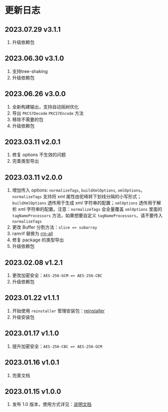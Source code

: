 # 更新日志

## 2023.07.29 v3.1.1

1. 升级依赖包

## 2023.06.30 v3.1.0

1. 支持tree-shaking
2. 升级依赖包

## 2023.06.26 v3.0.0

1. 全新构建输出，支持自动摇树优化
2. 导出 `PKCS7Decode` `PKCS7Encode` 方法
3. 移除不需要的包
4. 升级依赖包

## 2023.03.11 v2.0.1

1. 修复 options 不生效的问题
2. 完善类型导出

## 2023.03.11 v2.0.0

1. 增加传入 options: `normalizeTags`, `buildXmlOptions`, `xmlOptions`。`normalizeTags` 支持将 xml 属性由驼峰转下划线分隔的小写形式；`buildXmlOptions` 透传用于生成 xml 字符串的配置；`xmlOptions` 透传用于解析 xml 字符串的配置。注意：`normalizeTags` 会全量覆盖 `xmlOptions` 里面的 `tagNameProcessors` 方法，如果想要自定义 `tagNameProcessors`，请不要传入 `normalizeTags`
2. 更改 Buffer 分割方法：`slice => subarray`
3. ramrif 替换为 [rm-all](https://github.com/saqqdy/rm-all)
4. 修复 package 的类型导出
5. 升级依赖包

## 2023.02.08 v1.2.1

1. 更改加密安全：`AES-256-GCM => AES-256-CBC`
2. 升级依赖包

## 2023.01.22 v1.1.1

1. 开始使用 `reinstaller` 管理安装包：[reinstaller](https://github.com/saqqdy/reinstaller)
2. 升级安装包

## 2023.01.17 v1.1.0

1. 提升加密安全：`AES-256-CBC => AES-256-GCM`

## 2023.01.16 v1.0.1

1. 完善文档

## 2023.01.15 v1.0.0

1. 发布 1.0 版本，使用方式详见：[说明文档](./README.md)
